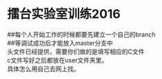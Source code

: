 # 擂台实验室训练2016
##每个人开始工作的时候都要先建立一个自己的branch</br>
##等调试成功后才能放入master分支中</br>
头文件已经提供，需要你们做的是填写相应的C文件</br>
c文件写好之后都放在user文件夹里。</br>
具体怎么用自己去网上找。
